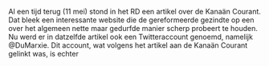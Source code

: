 Al een tijd terug (11 mei) stond in het RD een artikel over de Kanaän Courant. Dat bleek een interessante website die de gereformeerde gezindte op een over het algemeen nette maar gedurfde manier scherp probeert te houden. Nu werd er in datzelfde artikel ook een Twitteraccount genoemd, namelijk @DuMarxie. Dit account, wat volgens het artikel aan de Kanaän Courant gelinkt was, is echter 
